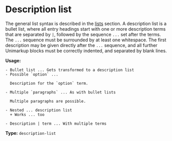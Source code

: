 # Description list

The general list syntax is described in the [lists](/markup/blocks/indents/lists/README) section.
A description list is a bullet list, where all entry headings start with one or more description terms that are separated by `|`,
followed by the sequence `...` set after the terms. The `...` sequence must be surrounded by at least one whitespace.
The first description may be given directly after the `...` sequence, and all further Unimarkup blocks must be correctly indented, and separated by blank lines.

**Usage:**

````
- Bullet list ... Gets transformed to a description list
- Possible `option` ...

  Description for the `option` term.

- Multiple `paragraphs` ... As with bullet lists

  Multiple paragraphs are possible.

- Nested ... description list
  + Works ... too

- Description | term ... With multiple terms
````

**Type:** `description-list`
